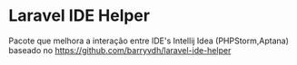 # Laravel IDE Helper
Pacote que melhora a interação entre IDE's Intellij Idea (PHPStorm,Aptana) baseado no 
https://github.com/barryvdh/laravel-ide-helper
